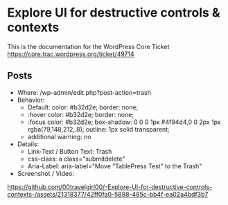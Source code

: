 # Explore UI for destructive controls & contexts 
This is the documentation for the WordPress Core Ticket https://core.trac.wordpress.org/ticket/49714

## Posts 
- Where: /wp-admin/edit.php?post-action=trash
- Behavior:
    - Default: color: #b32d2e; border: none;
    - :hover color: #b32d2e; border: none;
    - :focus color: #b32d2e; box-shadow: 0 0 0 1px #4f94d4,0 0 2px 1px rgba(79,148,212,.8); outline: 1px solid transparent;
    - additional warning: no
- Details:
    - Link-Text / Button Text: Trash
    - css-class: a class="submitdelete"
    - Aria-Label: aria-label="Move “TablePress Test” to the Trash"
- Screenshot / Video: 

https://github.com/00travelgirl00/-Explore-UI-for-destructive-controls-contexts-/assets/21318377/42ff0fa0-5898-485c-bb4f-ea02a4bdf3b7


